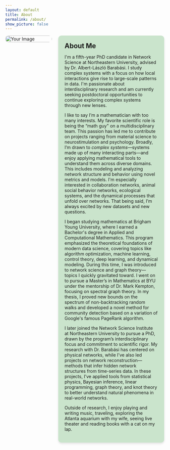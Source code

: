 ```yaml
---
layout: default
title: About
permalink: /about/
show_picture: false
---
```


<div style="display: flex; gap: 20px; align-items: flex-start;">

  <!-- Left Block: Picture and Icons -->
  <div style="flex: 1; max-width: 500px;">
    <img src="/assets/images/about.png" alt="Your Image" style="width: 100%; border-radius: 10px; margin-bottom: 10px;">
  </div>

  <!-- Right Block: Text Content -->
  <div style="flex: 2; background-color: rgb(202, 228, 204); padding: 20px; border-radius: 10px; box-shadow: 0 4px 6px rgba(0, 0, 0, 0.1);">
    <h2 style="margin: 0px 0;">About Me</h2>
    <p>
      I'm a fifth-year PhD candidate in Network Science at Northeastern University, advised by Dr. Albert-László Barabási. I study complex systems with a focus on how local interactions give rise to large-scale patterns in data. I'm passionate about interdisciplinary research and am currently seeking postdoctoral opportunities to continue exploring complex systems through new lenses.
    </p>
    <p>
      I like to say I’m a mathematician with too many interests. My favorite scientific role is being the “math guy" on a multidisciplinary team. This passion has led me to contribute on projects ranging from material science to neurostimulation and psychology. Broadly, I’m drawn to <i>complex systems</i>—systems made up of many interacting parts—and enjoy applying mathematical tools to understand them across diverse domains. This includes modeling and analyzing network structure and behavior using novel metrics and models. I'm especially interested in collaboration networks, animal social behavior networks, ecological systems, and the dynamical processes that unfold over networks. That being said, I’m always excited by new datasets and new questions.
    </p>
    <p>
       I began studying mathematics at Brigham Young University, where I earned a Bachelor's degree in Applied and Computational Mathematics. This program emphasized the theoretical foundations of modern data science, covering topics like algorithm optimization, machine learning, control theory, deep learning, and dynamical modeling. During this time, I was introduced to network science and graph theory—topics I quickly gravitated toward. I went on to pursue a Master’s in Mathematics at BYU under the mentorship of Dr. Mark Kempton, focusing on spectral graph theory. In my thesis, I proved new bounds on the spectrum of non-backtracking random walks and developed a novel method for community detection based on a variation of Google's famous PageRank algorithm.
    </p>
    <p>
        I later joined the Network Science Institute at Northeastern University to pursue a PhD, drawn by the program’s interdisciplinary focus and commitment to scientific rigor. My research with Dr. Barabási has centered on physical networks, while I’ve also led projects on network reconstruction—methods that infer hidden network structures from time-series data. In these projects, I’ve applied tools from statistical physics, Bayesian inference, linear programming, graph theory, and knot theory to better understand natural phenomena in real-world networks.
    </p>
    <p>
        Outside of research, I enjoy playing and writing music, traveling, exploring the Atlanta aquarium with my wife, seeing live theater and reading books with a cat on my lap. 
    </p>
  </div>

</div>